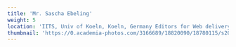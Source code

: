 ```yaml
---
title: 'Mr. Sascha Ebeling'
weight: 5
location: 'IITS, Univ of Koeln, Koeln, Germany Editors for Web delivery of Etexts Dr. Venkataramanan (Venkat), Tokyo, Japan Mr. Elango Sampandam, Chicago, USA (author of Suvadi Texteditor) Legal assistance/consultation - Honorary Counsels Mr. Gandhi Kannadhasan, Chennai, Tamilnadu Mr. Nadesan Satyendra, London, UK'
thumbnail: 'https://0.academia-photos.com/3166689/18820090/18780115/s200_k.kalyanasundaram.jpg'
---
```

